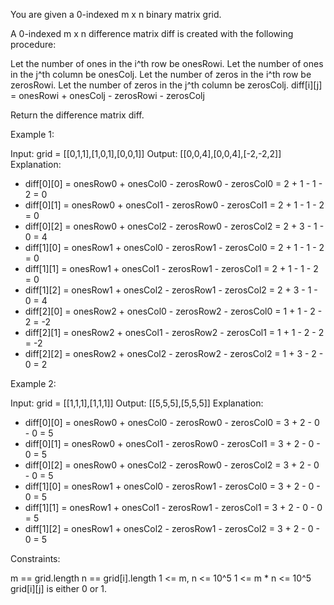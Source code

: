 You are given a 0-indexed m x n binary matrix grid.

A 0-indexed m x n difference matrix diff is created with the following
procedure:


Let the number of ones in the i^th row be onesRowi.
Let the number of ones in the j^th column be onesColj.
Let the number of zeros in the i^th row be zerosRowi.
Let the number of zeros in the j^th column be zerosColj.
diff[i][j] = onesRowi + onesColj - zerosRowi - zerosColj


Return the difference matrix diff.


Example 1:


Input: grid = [[0,1,1],[1,0,1],[0,0,1]]
Output: [[0,0,4],[0,0,4],[-2,-2,2]]
Explanation:
- diff[0][0] = onesRow0 + onesCol0 - zerosRow0 - zerosCol0 = 2 + 1 - 1 - 2 =
0 
- diff[0][1] = onesRow0 + onesCol1 - zerosRow0 - zerosCol1 = 2 + 1 - 1 - 2 =
0 
- diff[0][2] = onesRow0 + onesCol2 - zerosRow0 - zerosCol2 = 2 + 3 - 1 - 0 =
4 
- diff[1][0] = onesRow1 + onesCol0 - zerosRow1 - zerosCol0 = 2 + 1 - 1 - 2 =
0 
- diff[1][1] = onesRow1 + onesCol1 - zerosRow1 - zerosCol1 = 2 + 1 - 1 - 2 =
0 
- diff[1][2] = onesRow1 + onesCol2 - zerosRow1 - zerosCol2 = 2 + 3 - 1 - 0 =
4 
- diff[2][0] = onesRow2 + onesCol0 - zerosRow2 - zerosCol0 = 1 + 1 - 2 - 2 =
-2
- diff[2][1] = onesRow2 + onesCol1 - zerosRow2 - zerosCol1 = 1 + 1 - 2 - 2 =
-2
- diff[2][2] = onesRow2 + onesCol2 - zerosRow2 - zerosCol2 = 1 + 3 - 2 - 0 =
2


Example 2:


Input: grid = [[1,1,1],[1,1,1]]
Output: [[5,5,5],[5,5,5]]
Explanation:
- diff[0][0] = onesRow0 + onesCol0 - zerosRow0 - zerosCol0 = 3 + 2 - 0 - 0 =
5
- diff[0][1] = onesRow0 + onesCol1 - zerosRow0 - zerosCol1 = 3 + 2 - 0 - 0 =
5
- diff[0][2] = onesRow0 + onesCol2 - zerosRow0 - zerosCol2 = 3 + 2 - 0 - 0 =
5
- diff[1][0] = onesRow1 + onesCol0 - zerosRow1 - zerosCol0 = 3 + 2 - 0 - 0 =
5
- diff[1][1] = onesRow1 + onesCol1 - zerosRow1 - zerosCol1 = 3 + 2 - 0 - 0 =
5
- diff[1][2] = onesRow1 + onesCol2 - zerosRow1 - zerosCol2 = 3 + 2 - 0 - 0 =
5



Constraints:


m == grid.length
n == grid[i].length
1 <= m, n <= 10^5
1 <= m * n <= 10^5
grid[i][j] is either 0 or 1.




